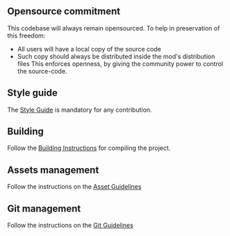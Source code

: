 ## Opensource commitment
This codebase will always remain opensourced.
To help in preservation of this freedom:
- All users will have a local copy of the source code
- Such copy should always be distributed inside the mod's distribution files
This enforces openness, by giving the community power to control the source-code.

## Style guide
The [Style Guide](./style.md) is mandatory for any contribution.

## Building
Follow the [Building Instructions](./build.md) for compiling the project.

## Assets management
Follow the instructions on the [Asset Guidelines](../assets/readme.md)

## Git management
Follow the instructions on the [Git Guidelines](./git.md)
